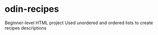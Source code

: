 # odin-recipes
Beginner-level HTML project 
Used unordered and ordered lists to create recipes descriptions
